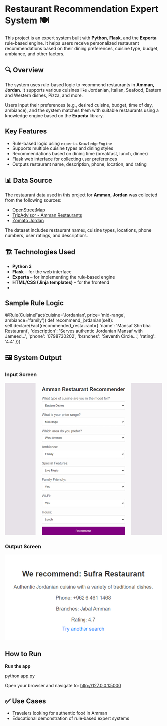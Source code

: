 # Restaurant Recommendation Expert System 🍽️

This project is an expert system built with **Python**, **Flask**, and the **Experta** rule-based engine. It helps users receive personalized restaurant recommendations based on their dining preferences, cuisine type, budget, ambiance, and other factors.

## 🔍 Overview

The system uses rule-based logic to recommend restaurants in **Amman, Jordan**. It supports various cuisines like Jordanian, Italian, Seafood, Eastern and Western dishes, Pizza, and more.

Users input their preferences (e.g., desired cuisine, budget, time of day, ambiance), and the system matches them with suitable restaurants using a knowledge engine based on the **Experta** library.

##  Key Features

-  Rule-based logic using `experta.KnowledgeEngine`
-  Supports multiple cuisine types and dining styles
-  Recommendations based on dining time (breakfast, lunch, dinner)
-  Flask web interface for collecting user preferences
-  Outputs restaurant name, description, phone, location, and rating

  ## 📊 Data Source

The restaurant data used in this project for **Amman, Jordan** was collected from the following sources:

- [OpenStreetMap](https://www.openstreetmap.org)  
- [TripAdvisor - Amman Restaurants](https://www.tripadvisor.com/Restaurants-g293986-Amman_Amman_Governorate.html)  
- [Zomato Jordan](https://www.zomato.com/amman)  

The dataset includes restaurant names, cuisine types, locations, phone numbers, user ratings, and descriptions.


## 🏗️ Technologies Used

- **Python 3**
- **Flask** – for the web interface
- **Experta** – for implementing the rule-based engine
- **HTML/CSS (Jinja templates)** – for the frontend
- 

##  Sample Rule Logic

@Rule(CuisineFact(cuisine='Jordanian', price='mid-range', ambiance='family'))
def recommend_jordanian(self):
    self.declare(Fact(recommended_restaurant={
        'name': 'Mansaf Shrrbha Restaurant',
        'description': 'Serves authentic Jordanian Mansaf with Jameed...',
        'phone': '0798730202',
        'branches': 'Seventh Circle...',
        'rating': '4.4'
    }))
    

## 🖼️ System Output

### Input Screen
![Input Screen](images/inputt.png)

### Output Screen
![Output Screen](images/outputt.png)


##  How to Run

**Run the app**

   python app.py

Open your browser and navigate to: 
   http://127.0.0.1:5000


## ✅ Use Cases

* Travelers looking for authentic food in Amman
* Educational demonstration of rule-based expert systems

